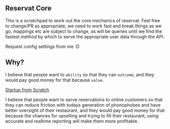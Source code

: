 ## Reservat Core

This is a scratchpad to work out the core mechanics of reservat.
Feel free to change/PR as appropriate, we need to work fast and break things as we go, mappings etc are subject to change, as will be queries
until we find the fastest method by which to serve the appropriate user data through the API.

Request config settings from me :D


## Why?

I believe that people want to `ability` so that they can `outcome`, and they would pay good money for that because `value`.

[Startup from Scratch](https://medium.com/@cliffordoravec/the-epic-guide-to-bootstrapping-a-saas-startup-from-scratch-by-yourself-part-1-4d834e1df8c1#.w08pdw3ew)

I believe that people want to serve reservations to online customers so that they can reduce friction with todays generation of phonophobes and have better oversight of their restaurant, and they would pay good money for that because the chances for upselling and trying to fill their restaurant, using accurate and realtime reporting will make them more profitable.
